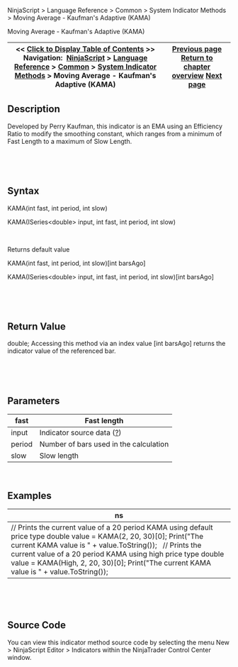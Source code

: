 ﻿


NinjaScript \> Language Reference \> Common \> System Indicator Methods \> Moving Average \- Kaufman's Adaptive (KAMA)






















Moving Average \- Kaufman's Adaptive (KAMA)







| \<\< [Click to Display Table of Contents](moving_average_-_kaufmans_adap.md) \>\> **Navigation:**     [NinjaScript](ninjascript.md) \> [Language Reference](language_reference_wip.md) \> [Common](common.md) \> [System Indicator Methods](indicators.md) \> Moving Average \- Kaufman's Adaptive (KAMA) | [Previous page](moving_average_-_hull_hma.md) [Return to chapter overview](indicators.md) [Next page](moving_average_-_mesa_adaptive.md) |
| --- | --- |











## Description


Developed by Perry Kaufman, this indicator is an EMA using an Efficiency Ratio to modify the smoothing constant, which ranges from a minimum of Fast Length to a maximum of Slow Length. 


 


 


## Syntax


KAMA(int fast, int period, int slow)  

KAMA(ISeries\<double\> input, int fast, int period, int slow)


 


Returns default value  

KAMA(int fast, int period, int slow)\[int barsAgo]  

KAMA(ISeries\<double\> input, int fast, int period, int slow)\[int barsAgo]


 


 


## Return Value


double; Accessing this method via an index value \[int barsAgo] returns the indicator value of the referenced bar.


 


 


## Parameters




| fast | Fast length |
| --- | --- |
| input | Indicator source data ([?](valid_input_data_for_indicator.md)) |
| period | Number of bars used in the calculation |
| slow | Slow length |



 


## 


## Examples




| ns |
| --- |
| // Prints the current value of a 20 period KAMA using default price type double value \= KAMA(2, 20, 30)\[0]; Print("The current KAMA value is " \+ value.ToString());   // Prints the current value of a 20 period KAMA using high price type double value \= KAMA(High, 2, 20, 30)\[0]; Print("The current KAMA value is " \+ value.ToString()); |



 


 


## Source Code


You can view this indicator method source code by selecting the menu New \> NinjaScript Editor \> Indicators within the NinjaTrader Control Center window.








